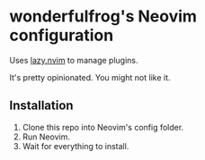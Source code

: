 # wonderfulfrog's Neovim configuration

Uses [lazy.nvim][lazynvim] to manage plugins.

It's pretty opinionated. You might not like it.

## Installation

1. Clone this repo into Neovim's config folder.
2. Run Neovim.
3. Wait for everything to install.

[lazynvim]: https://github.com/folke/lazy.nvim
